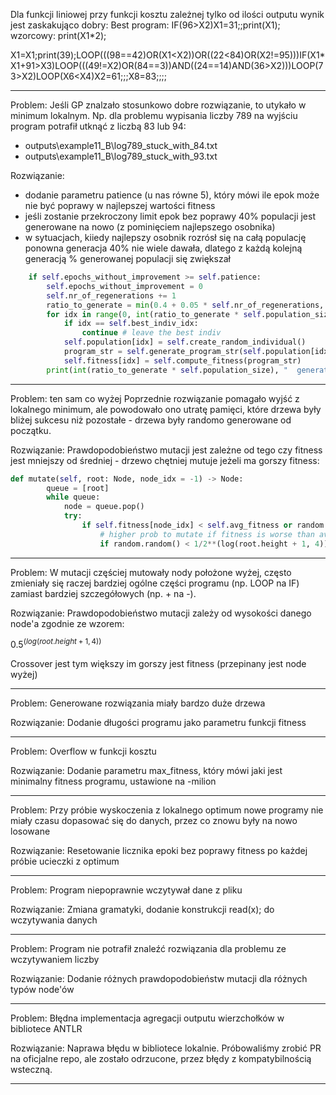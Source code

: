 Dla funkcji liniowej przy funkcji kosztu zależnej tylko od ilości outputu wynik jest zaskakująco dobry:
Best program:  IF(96>X2)X1=31;;print(X1);
wzorcowy: print(X1*2);

X1=X1;print(39);LOOP(((98==42)OR(X1<X2))OR((22<84)OR(X2!=95)))IF(X1*X1+91>X3)LOOP(((49!=X2)OR(84==3))AND((24==14)AND(36>X2)))LOOP(73>X2)LOOP(X6<X4)X2=61;;;X8=83;;;;

------------------------

Problem:
Jeśli GP znalzało stosunkowo dobre rozwiązanie, to utykało w minimum lokalnym. Np. dla problemu wypisania liczby 789 na wyjściu program potrafił utknąć z liczbą 83 lub 94:
- outputs\example11_B\log789_stuck_with_84.txt
- outputs\example11_B\log789_stuck_with_93.txt

Rozwiązanie:
- dodanie parametru patience (u nas równe 5), który mówi ile epok może nie być poprawy w najlepszej wartości fitness
- jeśli zostanie przekroczony limit epok bez poprawy 40% populacji jest generowane na nowo (z pominięciem najlepszego osobnika)
- w sytuacjach, kiiedy najlepszy osobnik rozrósł się na całą populację ponowna generacja 40% nie wiele dawała, dlatego z każdą kolejną generacją % generowanej populacji się zwiększał

```python
    if self.epochs_without_improvement >= self.patience:
        self.epochs_without_improvement = 0
        self.nr_of_regenerations += 1
        ratio_to_generate = min(0.4 + 0.05 * self.nr_of_regenerations, 0.9)
        for idx in range(0, int(ratio_to_generate * self.population_size)):
            if idx == self.best_indiv_idx:
                continue # leave the best indiv
            self.population[idx] = self.create_random_individual()
            program_str = self.generate_program_str(self.population[idx])
            self.fitness[idx] = self.compute_fitness(program_str)
        print(int(ratio_to_generate * self.population_size), "  generated again")
```

--------------------

Problem: ten sam co wyżej
Poprzednie rozwiązanie pomagało wyjść z lokalnego minimum, ale powodowało ono utratę pamięci, które drzewa były bliżej sukcesu niż pozostałe - drzewa były randomo generowane od początku.

Rozwiązanie:
Prawdopodobieństwo mutacji jest zależne od tego czy fitness jest mniejszy od średniej - drzewo chętniej mutuje jeżeli ma gorszy fitness:
```python
def mutate(self, root: Node, node_idx = -1) -> Node:
        queue = [root]
        while queue:
            node = queue.pop()
            try:
                if self.fitness[node_idx] < self.avg_fitness or random.random() < self.mutation_rate:  # 50%
                    # higher prob to mutate if fitness is worse than average
                    if random.random() < 1/2**(log(root.height + 1, 4)):
```

---------------------

Problem:
W mutacji częściej mutowały nody położone wyżej, często zmieniały się raczej bardziej ogólne części programu (np. LOOP na IF) zamiast bardziej szczegółowych (np. + na -).

Rozwiązanie:
Prawdopodobieństwo mutacji zależy od wysokości danego node'a zgodnie ze wzorem:

$0.5^{(log(root.height + 1, 4))}$

Crossover jest tym większy im gorszy jest fitness (przepinany jest node wyżej)

---------------------

Problem:
Generowane rozwiązania miały bardzo duże drzewa

Rozwiązanie:
Dodanie długości programu jako parametru funkcji fitness

---------------------

Problem:
Overflow w funkcji kosztu

Rozwiązanie:
Dodanie parametru max_fitness, który mówi jaki jest minimalny fitness programu, ustawione na -milion

---------------------

Problem:
Przy próbie wyskoczenia z lokalnego optimum nowe programy nie miały czasu dopasować się do danych, przez co znowu były na nowo losowane

Rozwiązanie:
Resetowanie licznika epoki bez poprawy fitness po każdej próbie ucieczki z optimum

---------------------

Problem:
Program niepoprawnie wczytywał dane z pliku

Rozwiązanie:
Zmiana gramatyki, dodanie konstrukcji read(x); do wczytywania danych

---------------------

Problem:
Program nie potrafił znaleźć rozwiązania dla problemu ze wczytywaniem liczby

Rozwiązanie:
Dodanie różnych prawdopodobieństw mutacji dla różnych typów node'ów

---------------------

Problem:
Błędna implementacja agregacji outputu wierzchołków w bibliotece ANTLR

Rozwiązanie:
Naprawa błędu w bibliotece lokalnie. Próbowaliśmy zrobić PR na oficjalne repo, ale zostało odrzucone, przez błędy z kompatybilnością wsteczną.

---------------------
